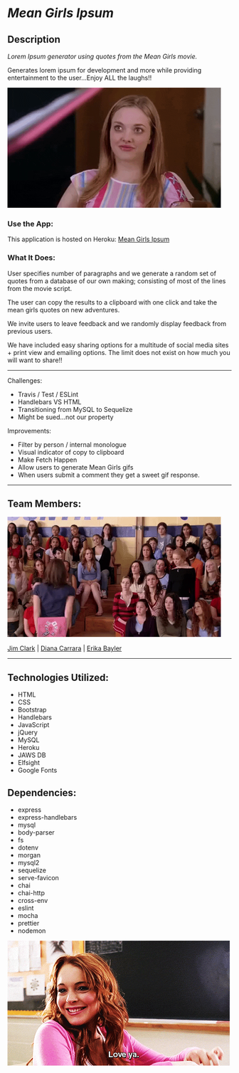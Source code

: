 # *Mean Girls Ipsum*

## Description
*Lorem Ipsum generator using quotes from the Mean Girls movie.*  

Generates lorem ipsum for development and more while providing entertainment to the user...Enjoy ALL the laughs!!

![](./public/images/Laugh.gif)

### Use the App:

This application is hosted on Heroku: [Mean Girls Ipsum](https://meangirlsipsum.net)

### What It Does: 

 User specifies number of paragraphs and we generate a random set of quotes from a database of our own making; consisting of most of the lines from the movie script.

The user can copy the results to a clipboard with one click and take the mean girls quotes on new adventures. 
 
 We invite users to leave feedback and we randomly display feedback from previous users. 
 
We have included easy sharing options for a multitude of social media sites + print view and emailing options. The limit does not exist on how much you will want to share!!

---------------------------------------------

Challenges: 
 - Travis / Test / ESLint
 - Handlebars VS HTML
 - Transitioning from MySQL to Sequelize
 - Might be sued...not our property

Improvements: 
- Filter by person / internal monologue
- Visual indicator of copy to clipboard
- Make Fetch Happen
- Allow users to generate Mean Girls gifs
- When users submit a comment they get a sweet gif response. 

----------------------------------------------------

## Team Members:

![](./public/images/team.gif)


[Jim Clark](https://github.com/jmclark801)  |   [Diana Carrara](https://github.com/dicarrara)      |    [Erika Bayler](https://github.com/EBayler)

------------------------------------------------
## Technologies Utilized:
- HTML 
- CSS 
- Bootstrap
- Handlebars
- JavaScript 
- jQuery  
- MySQL
- Heroku
- JAWS DB 
- Elfsight
- Google Fonts


## Dependencies:
- express 
- express-handlebars
- mysql 
- body-parser 
- fs
- dotenv
- morgan
- mysql2
- sequelize
- serve-favicon
- chai
- chai-http
- cross-env
- eslint
- mocha
- prettier
- nodemon 

![](./public/images/loveya.gif)

